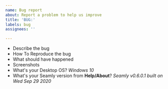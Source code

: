 ```yaml
---
name: Bug report
about: Report a problem to help us improve
title: 'BUG:'
labels: bug
assignees: ''

---
```


* Describe the bug 
* How To Reproduce the bug 
* What should have happened 
* Screenshots 
* What's your Desktop OS? _Windows 10_ 
* What's your Seamly version from **Help/About**? _Seamly v0.6.0.1 built on Wed Sep 29 2020_
